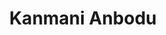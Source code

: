 ---
layout: post
title:  "Kanmani Anbodu"
image: 'assets/images/kanmani-anbodu.jpg'
tags: ["Animal", "Music", "Mystic", "Rollos"]
category: 'Poster'
description: '“Kanmani Anbodu” is a Valenties day celebration poster made for Navodhan 23’24 college union of Sree Gokulam medical college and Research Foundation.'
---
